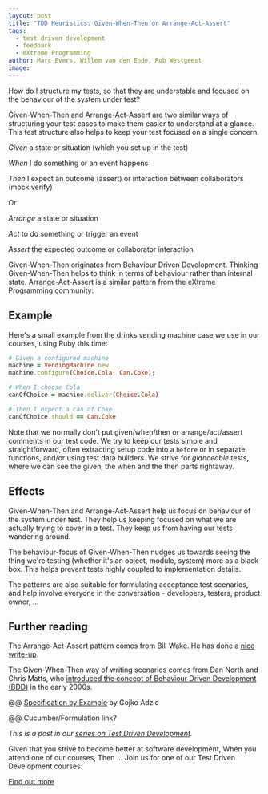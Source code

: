 ```yaml
---
layout: post
title: "TDD Heuristics: Given-When-Then or Arrange-Act-Assert"
tags:
  - test driven development
  - feedback
  - eXtreme Programming
author: Marc Evers, Willem van den Ende, Rob Westgeest
image: 
---
```


How do I structure my tests, so that they are understable and focused on the behaviour of the system under test?

Given-When-Then and Arrange-Act-Assert are two similar ways of structuring your
test cases to make them easier to understand at a glance. This test structure
also helps to keep your test focused on a single concern.

_Given_ a state or situation (which you set up in the test)

_When_ I do something or an event happens 

_Then_ I expect an outcome (assert) or interaction between collaborators (mock verify)

Or

_Arrange_ a state or situation

_Act_ to do something or trigger an event

_Assert_ the expected outcome or collaborator interaction

Given-When-Then originates from Behaviour Driven Development. Thinking
Given-When-Then helps to think in terms of behaviour rather than internal state.
Arrange-Act-Assert is a similar pattern from the eXtreme Programming community:

## Example

Here's a small example from the drinks vending machine case we use in our courses, using Ruby this time:
  
```ruby
# Given a configured machine
machine = VendingMachine.new
machine.configure(Choice.Cola, Can.Coke);

# When I choose Cola
canOfChoice = machine.deliver(Choice.Cola)

# Then I expect a can of Coke
canOfChoice.should == Can.Coke
```

Note that we normally don't put given/when/then or arrange/act/assert comments
in our test code. We try to keep our tests simple and straightforward, often
extracting setup code into a `before` or in separate functions, and/or using
test data builders. We strive for _glanceable_ tests, where we can see the
given, the when and the then parts rightaway.

## Effects

Given-When-Then and Arrange-Act-Assert help us focus on behaviour of the system
under test. They help us keeping focused on what we are actually trying to cover
in a test. They keep us from having our tests wandering around.

The behaviour-focus of Given-When-Then nudges us towards seeing the thing we're
testing (whether it's an object, module, system) more as a black box. This helps
prevent tests highly coupled to implementation details.

The patterns are also suitable for formulating acceptance test scenarios, and
help involve everyone in the conversation - developers, testers, product owner,
...

## Further reading

The Arrange-Act-Assert pattern comes from Bill Wake. He has done a [nice
write-up](http://xp123.com/articles/3a-arrange-act-assert/).

The Given-When-Then way of writing scenarios comes from Dan North and Chris
Matts, who [introduced the concept of Behaviour Driven Development
(BDD)](https://dannorth.net/introducing-bdd/) in the early 2000s. 

@@ [Specification by Example](https://gojko.net/books/specification-by-example/) by Gojko Adzic

@@ Cucumber/Formulation link?

_This is a post in our [series on Test Driven Development](/blog-by-tag#tag-test-driven-development)._

<aside>
  <p>Given that you strive to become better at software development, When you attend one of our courses, Then ... Join us for one of our Test Driven Development courses. 
  </p>
  <p><div>
    <a href="/training/test-driven-development">Find out more</a>
  </div></p>
</aside>

